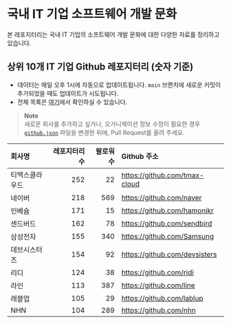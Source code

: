 # 국내 IT 기업 소프트웨어 개발 문화
본 레포지터리는 국내 IT 기업의 소프트웨어 개발 문화에 대한 다양한 자료를 정리하고 있습니다.

## 상위 10개 IT 기업 Github 레포지터리 (숫자 기준)

- 데이터는 매일 오후 1시에 자동으로 업데이트됩니다. `main` 브랜치에 새로운 커밋이 추가되었을 때도 업데이트가 시도됩니다.
- 전체 목록은 [여기](./github.md)에서 확인하실 수 있습니다.

> **Note**<br />
> 새로운 회사를 추가하고 싶거나, 오가니제이션 정보 수정이 필요한 경우 [`github.json`](./github.json) 파일을 변경한 뒤에, Pull Request를 올려 주세요.

<!-- MARKDOWN_TABLE(GITHUB): START -->

| **회사명** | **레포지터리 수** | **팔로워 수** | **Github 주소** |
|:---|---:|---:|:---|
| 티맥스클라우드 | 252 | 22 | https://github.com/tmax-cloud |
| 네이버 | 218 | 569 | https://github.com/naver |
| 인베슘 | 171 | 15 | https://github.com/hamonikr |
| 센드버드 | 162 | 78 | https://github.com/sendbird |
| 삼성전자 | 155 | 340 | https://github.com/Samsung |
| 데브시스터즈 | 154 | 92 | https://github.com/devsisters |
| 리디 | 124 | 38 | https://github.com/ridi |
| 라인 | 113 | 387 | https://github.com/line |
| 래블업 | 105 | 29 | https://github.com/lablup |
| NHN | 104 | 289 | https://github.com/nhn |

<!-- MARKDOWN_TABLE(GITHUB): END -->

